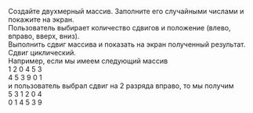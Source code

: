 <p class="has-line-data" data-line-start="0" data-line-end="9">Создайте двухмерный массив. Заполните его случайными числами и покажите на экран.<br>
Пользователь выбирает количество сдвигов и положение (влево, вправо, вверх, вниз).<br>
Выполнить сдвиг массива и показать на экран полученный результат. Сдвиг циклический.<br>
Например, если мы имеем следующий массив<br>
1 2 0 4 5 3<br>
4 5 3 9 0 1<br>
и пользователь выбрал сдвиг на 2 разряда вправо, то мы получим<br>
5 3 1 2 0 4<br>
0 1 4 5 3 9</p>
